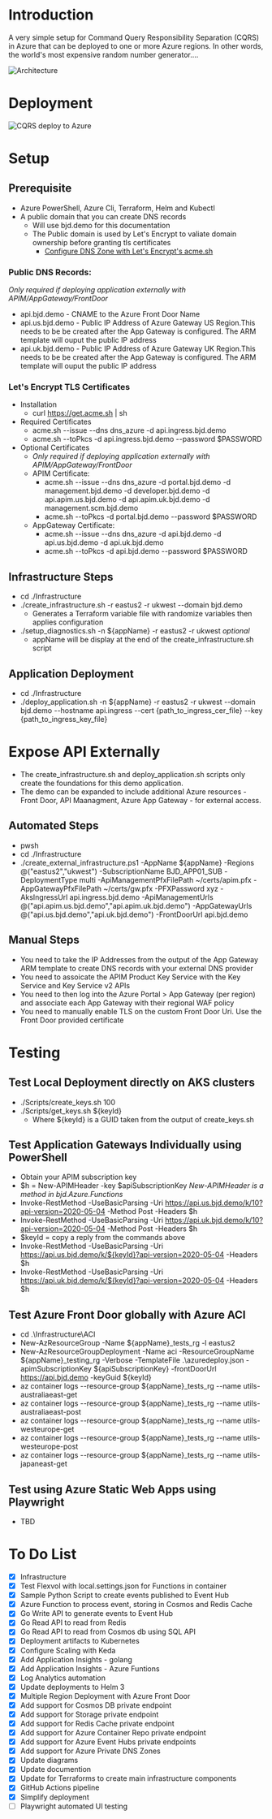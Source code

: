 # Introduction
A very simple setup for Command Query Responsibility Separation (CQRS) in Azure that can be deployed to one or more Azure regions.
In other words, the world's most expensive random number generator....

![Architecture](./architecture.png)

# Deployment 
![CQRS deploy to Azure](https://github.com/briandenicola/cqrs/workflows/CQRS%20deploy%20to%20Azure/badge.svg)

# Setup

## Prerequisite
* Azure PowerShell, Azure Cli, Terraform, Helm and Kubectl
* A public domain that you can create DNS records
   * Will use bjd.demo for this documentation 
   * The Public domain is used by Let's Encrypt to valiate domain ownership before granting tls certificates 
      * [Configure DNS Zone with Let's Encrypt's acme.sh](https://github.com/acmesh-official/acme.sh/wiki/How-to-use-Azure-DNS)

### Public DNS Records: 
_Only required if deploying application externally with APIM/AppGateway/FrontDoor_
* api.bjd.demo - CNAME to the Azure Front Door Name 
* api.us.bjd.demo - Public IP Address of Azure Gateway US Region.This needs to be be created after the App Gateway is configured. The ARM template will ouput the public IP address
* api.uk.bjd.demo - Public IP Address of Azure Gateway UK Region.This needs to be be created after the App Gateway is configured. The ARM template will ouput the public IP address

### Let's Encrypt TLS Certificates
* Installation
    * curl https://get.acme.sh | sh
* Required Certificates 
    * acme.sh --issue --dns dns_azure -d api.ingress.bjd.demo
    * acme.sh --toPkcs -d api.ingress.bjd.demo --password $PASSWORD
* Optional Certificates 
    * _Only required if deploying application externally with APIM/AppGateway/FrontDoor_
    * APIM Certificate: 
        * acme.sh --issue --dns dns_azure -d portal.bjd.demo -d management.bjd.demo -d developer.bjd.demo -d api.apim.us.bjd.demo -d api.apim.uk.bjd.demo -d management.scm.bjd.demo
        * acme.sh --toPkcs -d portal.bjd.demo --password $PASSWORD
    * AppGateway Certificate: 
        * acme.sh --issue --dns dns_azure -d api.bjd.demo -d api.us.bjd.demo -d api.uk.bjd.demo
        * acme.sh --toPkcs -d api.bjd.demo --password $PASSWORD
    
## Infrastructure Steps
* cd ./Infrastructure
* ./create_infrastructure.sh -r eastus2 -r ukwest --domain bjd.demo
    * Generates a Terraform variable file with randomize variables then applies configuration 
* ./setup_diagnostics.sh -n ${appName} -r eastus2 -r ukwest _optional_
    * appName will be display at the end of the create_infrastructure.sh script 

## Application Deployment 
* cd ./Infrastructure
* ./deploy_application.sh -n ${appName} -r eastus2 -r ukwest --domain bjd.demo --hostname api.ingress --cert {path_to_ingress_cer_file} --key {path_to_ingress_key_file}

# Expose API Externally 
* The create_infrastructure.sh and deploy_application.sh scripts only create the foundations for this demo application. 
* The demo can be expanded to include additional Azure resources - Front Door, API Maanagment, Azure App Gateway - for external access.

## Automated Steps
* pwsh
* cd ./Infrastructure
* ./create_external_infrastructure.ps1 -AppName ${appName} -Regions @("eastus2","ukwest") -SubscriptionName BJD_APP01_SUB -DeploymentType multi -ApiManagementPfxFilePath ~/certs/apim.pfx -AppGatewayPfxFilePath ~/certs/gw.pfx -PFXPassword xyz -AksIngressUrl api.ingress.bjd.demo -ApiManagementUrls @("api.apim.us.bjd.demo","api.apim.uk.bjd.demo") -AppGatewayUrls @("api.us.bjd.demo","api.uk.bjd.demo") -FrontDoorUrl api.bjd.demo

## Manual Steps
* You need to take the IP Addresses from the output of the App Gateway ARM template to create DNS records with your external DNS provider
* You need to assoicate the APIM Product Key Service with the Key Service and Key Service v2 APIs
* You need to then log into the Azure Portal > App Gateway (per region) and associate each App Gateway with their regional WAF policy
* You need to manually enable TLS on the custom Front Door Uri. Use the Front Door provided certificate 

# Testing
## Test Local Deployment directly on AKS clusters 
* ./Scripts/create_keys.sh 100 
* ./Scripts/get_keys.sh ${keyId} 
    * Where ${keyId} is a GUID taken from the output of create_keys.sh

## Test Application Gateways Individually using PowerShell
* Obtain your APIM subscription key
* $h = New-APIMHeader -key $apiSubscriptionKey _New-APIMHeader is a method in bjd.Azure.Functions_
* Invoke-RestMethod -UseBasicParsing -Uri https://api.us.bjd.demo/k/10?api-version=2020-05-04 -Method Post -Headers $h
* Invoke-RestMethod -UseBasicParsing -Uri https://api.uk.bjd.demo/k/10?api-version=2020-05-04 -Method Post -Headers $h
* $keyId = copy a reply from the commands above
* Invoke-RestMethod -UseBasicParsing -Uri https://api.us.bjd.demo/k/${keyId}?api-version=2020-05-04 -Headers $h
* Invoke-RestMethod -UseBasicParsing -Uri https://api.uk.bjd.demo/k/${keyId}?api-version=2020-05-04 -Headers $h

## Test Azure Front Door globally with Azure ACI
* cd .\Infrastructure\ACI
* New-AzResourceGroup -Name ${appName}_tests_rg -l eastus2
* New-AzResourceGroupDeployment -Name aci -ResourceGroupName ${appName}_testing_rg -Verbose -TemplateFile .\azuredeploy.json -apimSubscriptionKey ${apiSubscriptionKey} -frontDoorUrl https://api.bjd.demo -keyGuid ${keyId}
* az container logs --resource-group ${appName}_tests_rg --name utils-australiaeast-get
* az container logs --resource-group ${appName}_tests_rg --name utils-australiaeast-post
* az container logs --resource-group ${appName}_tests_rg --name utils-westeurope-get
* az container logs --resource-group ${appName}_tests_rg --name utils-westeurope-post
* az container logs --resource-group ${appName}_tests_rg --name utils-japaneast-get

## Test using Azure Static Web Apps using Playwright
* TBD

# To Do List 
- [x] Infrastructure 
- [x] Test Flexvol with local.settings.json for Functions in container
- [x] Sample Python Script to create events published to Event Hub
- [x] Azure Function to process event, storing in Cosmos and Redis Cache
- [x] Go Write API to generate events to Event Hub 
- [x] Go Read API to read from Redis 
- [x] Go Read API to read from Cosmos db using SQL API
- [x] Deployment artifacts to Kubernetes
- [x] Configure Scaling with Keda 
- [x] Add Application Insights - golang
- [x] Add Application Insights - Azure Funtions
- [x] Log Analytics automation 
- [x] Update deployments to Helm 3
- [x] Multiple Region Deployment with Azure Front Door
- [x] Add support for Cosmos DB private endpoint
- [x] Add support for Storage private endpoint
- [x] Add support for Redis Cache private endpoint
- [x] Add support for Azure Container Repo private endpoint
- [x] Add support for Azure Event Hubs private endpoints
- [x] Add support for Azure Private DNS Zones
- [x] Update diagrams 
- [x] Update documention
- [x] Update for Terraforms to create main infrastructure components
- [x] GitHub Actions pipeline 
- [x] Simplify deployment
- [ ] Playwright automated UI testing
